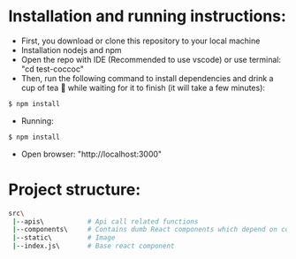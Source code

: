 # Installation and running instructions:

- First, you download or clone this repository to your local machine
- Installation nodejs and npm
- Open the repo with IDE (Recommended to use vscode) or use terminal: "cd test-coccoc"
- Then, run the following command to install dependencies and drink a cup of tea 🥤 while waiting for it to finish (it will take a few minutes):

```bash
$ npm install
```
- Running:

```bash
$ npm install
```

- Open browser: "http://localhost:3000"

# Project structure:
```bash
src\
 |--apis\           # Api call related functions
 |--components\     # Contains dumb React components which depend on containers for data
 |--static\         # Image
 |--index.js\       # Base react component
 ```
